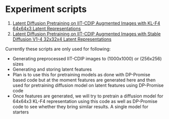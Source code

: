 # Experiment scripts
1. [Latent Diffusion Pretraining on IIT-CDIP Augmented Images with KL-F4 64x64x3 Latent Representations](train_unconditional_image_ldm_kl_f4_256_augmented.sh)
2. [Latent Diffusion Pretraining on IIT-CDIP Augmented Images with Stable Diffusion V1-4 32x32x4 Latent Representations](train_unconditional_image_ldm_kl_f8_256_augmented.sh)

Currently these scripts are only used for following:
- Generating preprocessed IIT-CDIP images to (1000x1000) or (256x256) sizes
- Generating and storing latent features
- Plan is to use this for pretraining models as done with DP-Promise based code but at the moment
  features are generated here and then used for pretraining diffusion model on latent features using DP-Promise code
- Once features are generated, we will try to pretrain a diffusion model for 64x64x3 KL-F4 representation using this code
  as well as DP-Promise code to see whether they bring similar results. A single model for starters